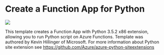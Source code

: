 # Create a Function App for Python

<a href="https://portal.azure.com/#create/Microsoft.Template/uri/https%3A%2F%2Fraw.githubusercontent.com%2Fkevinhillinger%2Fazure-templates%2Fmaster%2Ffunction-app-python352x86%2Fazuredeploy.json" target="_blank">
    <img src="http://azuredeploy.net/deploybutton.png"/>
</a>

This template creates a Function App with Python 3.5.2 x86 extension, allowing you to run Python script on Azure Functions. Template was authored by Kevin Hillinger of Microsoft. For more information about Python site extension see https://github.com/Azure/azure-python-siteextensions
